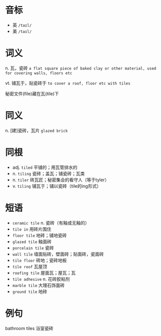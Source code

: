 # 音标

- 英 `/taɪl/`
- 美 `/taɪl/`

# 词义

n. 瓦，瓷砖
`a flat square piece of baked clay or other material, used for covering walls, floors etc`

vt. 铺瓦于，贴瓷砖于
`to cover a roof, floor etc with tiles`



秘密文件(file)藏在瓦(tile)下

# 同义

n. [建]瓷砖，瓦片
`glazed brick`

# 同根

- adj. `tiled` 平铺的；用瓦管排水的
- n. `tiling` 瓷砖；盖瓦；铺瓷砖；瓦类
- n. `tiler` 砖瓦匠；秘密集会的看守人（等于tyler）
- v. `tiling` 铺瓦于；铺以瓷砖（tile的ing形式）

# 短语

- `ceramic tile` n. 瓷砖（有釉或无釉的）
- `tile in` 用砖片围住
- `floor tile` 地砖；铺地瓷砖
- `glazed tile` 釉面砖
- `porcelain tile` 瓷砖
- `wall tile` 墙面贴砖，壁面砖；贴面砖，瓷面砖
- `tile floor` 砖地；瓷砖地板
- `tile roof` 瓦屋顶
- `roofing tile` 屋面瓦；屋瓦；瓦
- `tile adhesive` n. 花砖胶粘剂
- `marble tile` 大理石饰面砖
- `ground tile` 地砖

# 例句

bathroom tiles
浴室瓷砖


